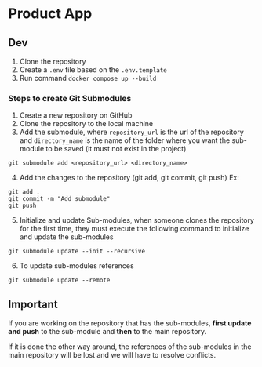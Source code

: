 # Product App

## Dev

1. Clone the repository
2. Create a `.env` file based on the `.env.template`
3. Run command `docker compose up --build`


### Steps to create Git Submodules

1. Create a new repository on GitHub
2. Clone the repository to the local machine
3. Add the submodule, where `repository_url` is the url of the repository and `directory_name` is the name of the folder where you want the sub-module to be saved (it must not exist in the project)
```
git submodule add <repository_url> <directory_name>
```
4. Add the changes to the repository (git add, git commit, git push)
Ex:
```
git add .
git commit -m "Add submodule"
git push
```
5. Initialize and update Sub-modules, when someone clones the repository for the first time, they must execute the following command to initialize and update the sub-modules
```
git submodule update --init --recursive
```
6. To update sub-modules references
```
git submodule update --remote
```


## Important
If you are working on the repository that has the sub-modules, **first update and push** to the sub-module and **then** to the main repository.

If it is done the other way around, the references of the sub-modules in the main repository will be lost and we will have to resolve conflicts.